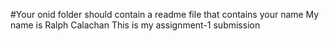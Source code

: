 #Your onid folder should contain a readme file that contains your name 
My name is Ralph Calachan
This is my assignment-1 submission